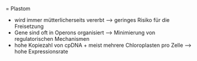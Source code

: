 = Plastom
- wird immer mütterlicherseits vererbt --> geringes Risiko für die Freisetzung 
- Gene sind oft in Operons organisiert --> Minimierung von regulatorischen Mechanismen
- hohe Kopiezahl von cpDNA + meist mehrere Chloroplasten pro Zelle --> hohe Expressionsrate
